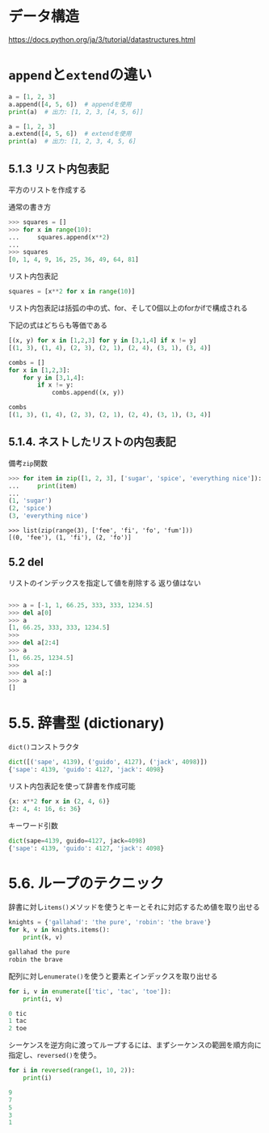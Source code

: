 # データ構造

https://docs.python.org/ja/3/tutorial/datastructures.html

# `append`と`extend`の違い

```python
a = [1, 2, 3]
a.append([4, 5, 6])  # appendを使用
print(a)  # 出力: [1, 2, 3, [4, 5, 6]]

a = [1, 2, 3]
a.extend([4, 5, 6])  # extendを使用
print(a)  # 出力: [1, 2, 3, 4, 5, 6]
```

## 5.1.3 リスト内包表記

平方のリストを作成する

通常の書き方
```python
>>> squares = []
>>> for x in range(10):
...     squares.append(x**2)
...
>>> squares
[0, 1, 4, 9, 16, 25, 36, 49, 64, 81]
```

リスト内包表記
```python
squares = [x**2 for x in range(10)]
```

リスト内包表記は括弧の中の式、for、そして0個以上のforかifで構成される

下記の式はどちらも等価である

```python
[(x, y) for x in [1,2,3] for y in [3,1,4] if x != y]
[(1, 3), (1, 4), (2, 3), (2, 1), (2, 4), (3, 1), (3, 4)]
```

```python
combs = []
for x in [1,2,3]:
    for y in [3,1,4]:
        if x != y:
            combs.append((x, y))

combs
[(1, 3), (1, 4), (2, 3), (2, 1), (2, 4), (3, 1), (3, 4)]
```

## 5.1.4. ネストしたリストの内包表記

備考`zip`関数
```python
>>> for item in zip([1, 2, 3], ['sugar', 'spice', 'everything nice']):
...     print(item)
...
(1, 'sugar')
(2, 'spice')
(3, 'everything nice')
```

```pyhon
>>> list(zip(range(3), ['fee', 'fi', 'fo', 'fum']))
[(0, 'fee'), (1, 'fi'), (2, 'fo')]
```

## 5.2 del

リストのインデックスを指定して値を削除する
返り値はない
```python

>>> a = [-1, 1, 66.25, 333, 333, 1234.5]
>>> del a[0]
>>> a
[1, 66.25, 333, 333, 1234.5]
>>>
>>> del a[2:4]
>>> a
[1, 66.25, 1234.5]
>>>
>>> del a[:]
>>> a
[]

```

# 5.5. 辞書型 (dictionary)

`dict()`コンストラクタ

```python
dict([('sape', 4139), ('guido', 4127), ('jack', 4098)])
{'sape': 4139, 'guido': 4127, 'jack': 4098}
```

リスト内包表記を使って辞書を作成可能

```python
{x: x**2 for x in (2, 4, 6)}
{2: 4, 4: 16, 6: 36}
```

キーワード引数
```python
dict(sape=4139, guido=4127, jack=4098)
{'sape': 4139, 'guido': 4127, 'jack': 4098}
```

# 5.6. ループのテクニック

辞書に対し`items()`メソッドを使うとキーとそれに対応するため値を取り出せる

```python
knights = {'gallahad': 'the pure', 'robin': 'the brave'}
for k, v in knights.items():
    print(k, v)

gallahad the pure
robin the brave
```

配列に対し`enumerate()`を使うと要素とインデックスを取り出せる
```python
for i, v in enumerate(['tic', 'tac', 'toe']):
    print(i, v)

0 tic
1 tac
2 toe
```

シーケンスを逆方向に渡ってループするには、まずシーケンスの範囲を順方向に指定し、`reversed()`を使う。

```python
for i in reversed(range(1, 10, 2)):
    print(i)

9
7
5
3
1
```
